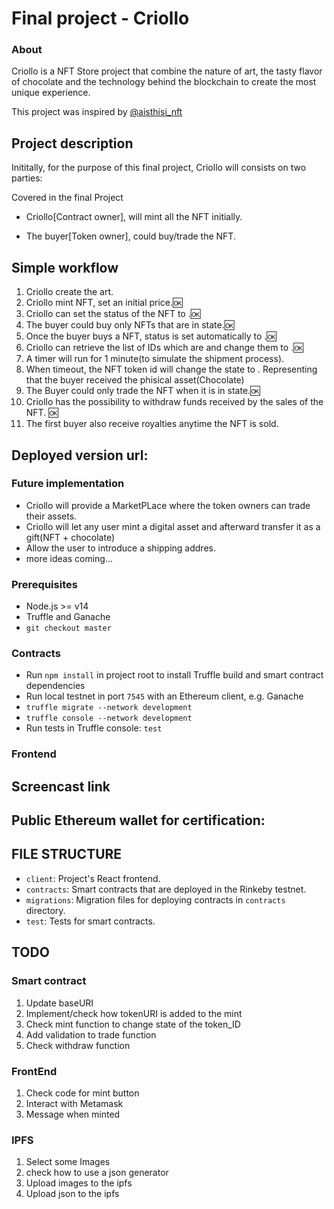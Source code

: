 # Final project - Criollo
### About
Criollo is a NFT Store project that combine the nature of art, the tasty flavor of chocolate and the technology behind the blockchain to create the most unique experience.  

This project was inspired by [@aisthisi_nft](https://aisthisi.art/)

## Project description
Inititally, for the purpose of this final project, Criollo will consists on two parties:

Covered in  the final Project
- Criollo[Contract owner], will mint all the NFT initially.

- The buyer[Token owner], could buy/trade the NFT.

## Simple workflow
1. Criollo create the art.
2. Criollo mint NFT, set an initial price.🆗
3. Criollo can set the status of the NFT to <FORSALE>.🆗
4. The buyer could buy only NFTs that are in <FORSALE> state.🆗
5. Once the buyer buys a NFT, status is set automatically to <LOCKED>.🆗
6. Criollo can retrieve the list of IDs which are <LOCKED> and change them to <SHIPPED>.🆗
7. A timer will run for 1 minute(to simulate the shipment process).
8. When timeout, the NFT token id will change the state to <UNLOCKED>. Representing that the buyer received the phisical asset(Chocolate)
9. The Buyer could only trade the NFT when it is in <UNLOCKED> state.🆗
10. Criollo has the possibility to withdraw funds received by the sales of the NFT. 🆗
11. The first buyer also receive royalties anytime the NFT is sold.

## Deployed version url:

### Future implementation
- Criollo will provide a MarketPLace where the token owners can trade their assets.
- Criollo will let any user mint a digital asset and afterward transfer it as a gift(NFT + chocolate)
- Allow the user to introduce a shipping addres.
- more ideas coming...

### Prerequisites
- Node.js >= v14
- Truffle and Ganache
- `git checkout master`

### Contracts
- Run `npm install` in project root to install Truffle build and smart contract dependencies
- Run local testnet in port `7545` with an Ethereum client, e.g. Ganache
- `truffle migrate --network development`
- `truffle console --network development`
- Run tests in Truffle console: `test`

### Frontend

## Screencast link

## Public Ethereum wallet for certification:

## FILE STRUCTURE
- `client`: Project's React frontend.
- `contracts`: Smart contracts that are deployed in the Rinkeby testnet.
- `migrations`: Migration files for deploying contracts in `contracts` directory.
- `test`: Tests for smart contracts.

## TODO
### Smart contract
1. Update baseURI 
2. Implement/check how tokenURI is added to the mint
3. Check mint function to change state of the token_ID
4. Add validation to trade function
5. Check withdraw function

### FrontEnd
1. Check code for mint button
2. Interact with Metamask
3. Message when minted

### IPFS
1. Select some Images
2. check how to use a json generator
3. Upload images to the ipfs
4. Upload json to the ipfs
